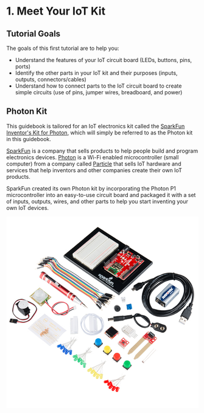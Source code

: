 # 1. Meet Your IoT Kit

## Tutorial Goals

The goals of this first tutorial are to help you:

* Understand the features of your IoT circuit board \(LEDs, buttons, pins, ports\)
* Identify the other parts in your IoT kit and their purposes \(inputs, outputs, connectors/cables\)
* Understand how to connect parts to the IoT circuit board to create simple circuits \(use of pins, jumper wires, breadboard, and power\)

## Photon Kit

This guidebook is tailored for an IoT electronics kit called the [SparkFun Inventor's Kit for Photon](https://www.sparkfun.com/products/13320), which will simply be referred to as the Photon kit in this guidebook.

[SparkFun](https://www.sparkfun.com/) is a company that sells products to help people build and program electronics devices. [Photon](https://www.particle.io/products/hardware/photon-wifi) is a Wi-Fi enabled microcontroller \(small computer\) from a company called [Particle](https://www.particle.io/) that sells IoT hardware and services that help inventors and other companies create their own IoT products.

SparkFun created its own Photon kit by incorporating the Photon P1 microcontroller into an easy-to-use circuit board and packaged it with a set of inputs, outputs, wires, and other parts to help you start inventing your own IoT devices.

![](../.gitbook/assets/sparkfun-photon-kit.jpg)

